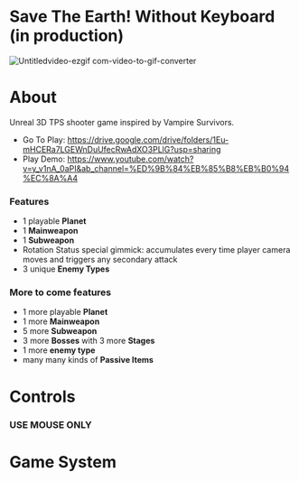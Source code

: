 # Save The Earth! Without Keyboard (in production)

![Untitledvideo-ezgif com-video-to-gif-converter](https://github.com/user-attachments/assets/da3ba9e3-a6de-4619-a9be-64dce96ffd9b)

# About
Unreal 3D TPS shooter game inspired by Vampire Survivors.

- Go To Play: https://drive.google.com/drive/folders/1Eu-mHCERa7LGEWnDuUfecRwAdXO3PLlG?usp=sharing
- Play Demo: https://www.youtube.com/watch?v=y_v1nA_0aPI&ab_channel=%ED%9B%84%EB%85%B8%EB%B0%94%EC%8A%A4

### Features
- 1 playable **Planet**
- 1 **Mainweapon**
- 1 **Subweapon**
- Rotation Status special gimmick: accumulates every time player camera moves and triggers any secondary attack
- 3 unique **Enemy Types**

### More to come features
- 1 more playable **Planet**
- 1 more **Mainweapon**
- 5 more **Subweapon**
- 3 more **Bosses** with 3 more **Stages**
- 1 more **enemy type**
- many many kinds of **Passive Items**

# Controls
### USE MOUSE ONLY

# Game System
